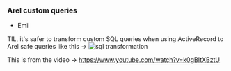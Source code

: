 ### Arel custom queries
- Emil

TIL, it's safer to transform custom SQL queries when using ActiveRecord to
Arel safe queries like this -> ![sql transformation](https://s3.amazonaws.com/uploads.hipchat.com/39906/538857/WEa3EMEWobzn1mh/upload.png)

This is from the video -> https://www.youtube.com/watch?v=k0gBItXBztU
